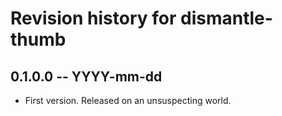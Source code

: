 # Revision history for dismantle-thumb

## 0.1.0.0  -- YYYY-mm-dd

* First version. Released on an unsuspecting world.
